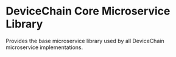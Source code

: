 # DeviceChain Core Microservice Library
Provides the base microservice library used by all DeviceChain microservice implementations.
